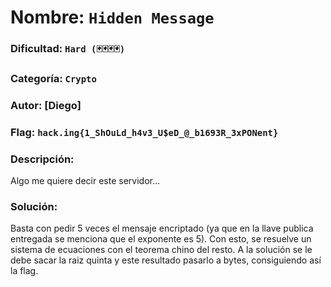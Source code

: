 # Nombre: `Hidden Message`
### Dificultad: `Hard (🃏🃏🃏🃏)`
### Categoría: `Crypto`
### Autor: [Diego]
### Flag: `hack.ing{1_ShOuLd_h4v3_U$eD_@_b1693R_3xPONent}`

### Descripción:
Algo me quiere decir este servidor...

### Solución:
Basta con pedir 5 veces el mensaje encriptado (ya que en la llave publica entregada se menciona que el exponente es 5). Con esto, se resuelve un sistema de ecuaciones con el teorema chino del resto. A la solución se le debe sacar la raiz quinta y este resultado pasarlo a bytes, consiguiendo así la flag.